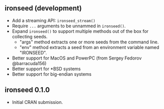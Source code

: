 ## ironseed (development)

* Add a streaming API: `ironseed_stream()`
* Require `...` arguments to be unnammed in `ironseed()`.
* Expand `ironseed()` to support multiple methods out of the box for collecting
  seeds.
  - "args" method extracts one or more seeds from the command line.
  - "env" method extracts a seed from an environment variable named "IRONSEED".
* Better support for MacOS and PowerPC (from Sergey Fedorov @barracuda156)
* Better support for \*BSD systems
* Better support for big-endian systems

## ironseed 0.1.0

* Initial CRAN submission.

